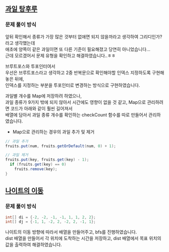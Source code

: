 ## [과일 탕후루](https://www.acmicpc.net/problem/30804)
### 문제 풀이 방식
앞뒤 확인해서 종류가 가장 많은 것부터 없애면 되지 않을까라고 생각하여 그리디인가? 라고 생각했는데  
애초에 양쪽이 같은 과일이면 또 다른 기준이 필요해졌고 당연히 아니었습니다...  
근데 모르겠어서 문제 유형을 확인하고 해결하였습니다..ㅎㅎ  

브루트포스와 투포인터여서  
우선은 브루트포스라고 생각하고 2중 반복문으로 확인해야할 인덱스 지정하도록 구현해놓은 뒤에,  
인덱스를 지정하는 부분을 투포인터로 변경하는 방식으로 구현하였습니다.

과일별 개수를 Map에 저장하려 하였으나,  
과일 종류가 9가지 밖에 되지 않아서 시간에도 영향이 없을 것 같고, Map으로 관리하려면 코드가 아래와 같이 훨씬 길어져서  
배열에 담아서 과일 종류 개수를 확인하는 checkCount 함수를 따로 만들어서 관리하였습니다.

- Map으로 관리하는 경우의 과일 추가 및 제거

```java
// 과일 추가
fruits.put(num, fruits.getOrDefault(num, 0) + 1);

// 과일 제거
fruits.put(key, fruits.get(key) - 1);
  if (fruits.get(key) == 0)
    fruits.remove(key);
}
```


## [나이트의 이동](https://www.acmicpc.net/problem/7562)
### 문제 풀이 방식
```java
int[] di = {-2, -2, -1, -1, 1, 1, 2, 2};
int[] dj = {-1, 1, -2, 2, -2, 2, -1, 1};
```
나이트의 이동 방향에 따라서 배열을 만들어주고, bfs를 진행하였습니다.  
dist 배열을 만들어서 각 위치에 도착하는 시간을 저장하고, dist 배열에서 목표 위치의 값을 출력하여 해결하였습니다.